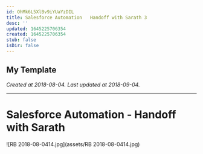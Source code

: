 ```yaml
---
id: OhMk6L5XlBv9iYUaYzDIL
title: Salesforce Automation   Handoff with Sarath 3
desc: ''
updated: 1645225706354
created: 1645225706354
stub: false
isDir: false
---
```

My Template
---

_Created at 2018-08-04._
_Last updated at 2018-09-04._




---

# Salesforce Automation - Handoff with Sarath


![RB 2018-08-0414.jpg](assets/RB 2018-08-0414.jpg)

